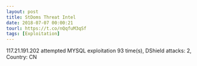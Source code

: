 ```yaml
---
layout: post
title: StDoms Threat Intel
date: 2018-07-07 00:00:21
tourl: https://t.co/nQqfuM3qSf
tags: [Exploitation]
---
```

117.21.191.202 attempted MYSQL exploitation 93 time(s), DShield attacks: 2, Country: CN